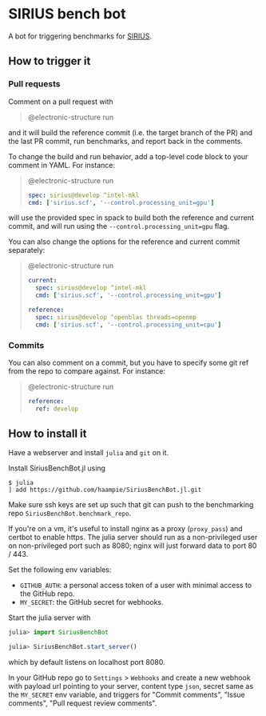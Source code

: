 # SIRIUS bench bot

A bot for triggering benchmarks for [SIRIUS](https://github.com/electronic-structure/SIRIUS/).

## How to trigger it

### Pull requests

Comment on a pull request with 

> @electronic-structure run

and it will build the reference commit (i.e. the target branch of the PR) and the last PR commit, run benchmarks, and report back in the comments.

To change the build and run behavior, add a top-level code block to your comment in YAML. For instance:

> @electronic-structure run
> 
> ```yaml
> spec: sirius@develop ^intel-mkl
> cmd: ['sirius.scf', '--control.processing_unit=gpu']
> ```

will use the provided spec in spack to build both the reference and current commit, and will run using the `--control.processing_unit=gpu` flag.

You can also change the options for the reference and current commit separately:

> @electronic-structure run
> 
> ```yaml
> current:
>   spec: sirius@develop ^intel-mkl
>   cmd: ['sirius.scf', '--control.processing_unit=gpu']
> 
> reference:
>   spec: sirius@develop ^openblas threads=openmp
>   cmd: ['sirius.scf', '--control.processing_unit=cpu']
> ```

### Commits

You can also comment on a commit, but you have to specify some git ref from the repo to compare against. For instance:

> @electronic-structure run
> 
> ```yaml
> reference:
>   ref: develop
> ```

## How to install it
Have a webserver and install `julia` and `git` on it.

Install SiriusBenchBot.jl using

```
$ julia
] add https://github.com/haampie/SiriusBenchBot.jl.git
```

Make sure ssh keys are set up such that git can push to the benchmarking
repo `SiriusBenchBot.benchmark_repo`.

If you're on a vm, it's useful to install nginx as a proxy (`proxy_pass`) and certbot
to enable https. The julia server should run as a non-privileged user on non-privileged
port such as 8080; nginx will just forward data to port 80 / 443.

Set the following env variables:
- `GITHUB_AUTH`: a personal access token of a user with minimal access to the GitHub repo.
- `MY_SECRET`: the GitHub secret for webhooks.

Start the julia server with
```julia
julia> import SiriusBenchBot

julia> SiriusBenchBot.start_server()
```
which by default listens on localhost port 8080.

In your GitHub repo go to `Settings` > `Webhooks` and create a new webhook with payload url pointing
to your server, content type `json`, secret same as the `MY_SECRET` env variable, and triggers
for "Commit comments", "Issue comments", "Pull request review comments".